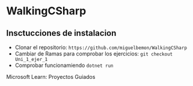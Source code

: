 # WalkingCSharp

 ## Insctucciones de instalacion

  - Clonar el repositorio: ```https://github.com/miguelbemon/WalkingCSharp```
  - Cambiar de Ramas para comprobar los ejercicios: ```git checkout Uni_1_ejer_1``` 
  - Comprobar funcionamiendo ```dotnet run``` 

Microsoft Learn: Proyectos Guiados 